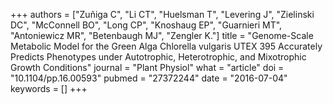 +++
authors = ["Zuñiga C", "Li CT", "Huelsman T", "Levering J", "Zielinski DC", "McConnell BO", "Long CP", "Knoshaug EP", "Guarnieri MT", "Antoniewicz MR", "Betenbaugh MJ", "Zengler K."]
title = "Genome-Scale Metabolic Model for the Green Alga Chlorella vulgaris UTEX 395 Accurately Predicts Phenotypes under Autotrophic, Heterotrophic, and Mixotrophic Growth Conditions"
journal = "Plant Physiol"
what = "article"
doi = "10.1104/pp.16.00593"
pubmed = "27372244"
date = "2016-07-04"
keywords = []
+++

